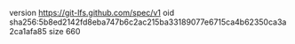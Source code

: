 version https://git-lfs.github.com/spec/v1
oid sha256:5b8ed2142fd8eba747b6c2ac215ba33189077e6715ca4b62350ca3a2ca1afa85
size 660
